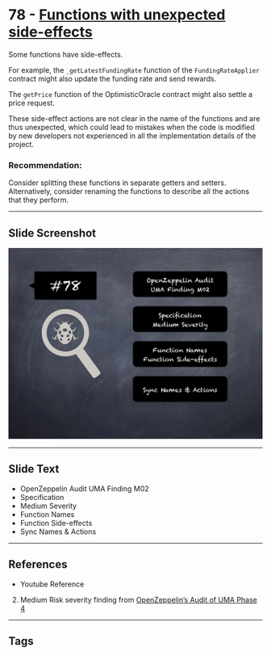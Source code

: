 
# 78 - [Functions with unexpected side-effects](./Functions%20with%20unexpected%20side-effects.md)

Some functions have side-effects. 

For example, the `_getLatestFundingRate` function of the `FundingRateApplier` contract might also update the funding rate and send rewards.

The `getPrice` function of the OptimisticOracle contract might also settle a price request.

These side-effect actions are not clear in the name of the functions and are thus unexpected, which could lead to mistakes when the code is modified by new developers not experienced in all the implementation details of the project.

### Recommendation:
Consider splitting these functions in separate getters and setters. Alternatively, consider renaming the functions to describe all the actions that they perform.
___
## Slide Screenshot
![078.png](../../images/7.%20Audit%20Findings%20101/078.png)
___
## Slide Text
- OpenZeppelin Audit UMA Finding M02
- Specification
- Medium Severity
- Function Names
- Function Side-effects
- Sync Names & Actions
___
## References
- Youtube Reference
2. Medium Risk severity finding from [OpenZeppelin’s Audit of UMA Phase 4](https://blog.openzeppelin.com/uma-audit-phase-4/)
___
## Tags
